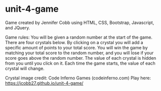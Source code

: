 # unit-4-game

Game created by Jennifer Cobb using HTML, CSS, Bootstrap, Javascript, and JQuery.

Game rules:
You will be given a random number at the start of the game.
There are four crystals below. By clicking on a crystal you will add a specific amount of points to your total score.
You will win the game by matching your total score to the random number, and you will lose if your score goes above the random number.
The value of each crystal is hidden from you until you click on it.
Each time the game starts, the value of each crystal will change.

Crystal image credit: Code Inferno Games (codeinferno.com)
Play here:
https://jcobb27.github.io/unit-4-game/
